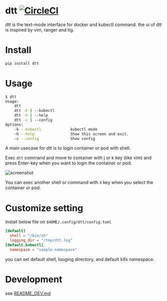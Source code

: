 dtt [![CircleCI](https://circleci.com/gh/ymizushi/dtt.svg?style=svg)](https://circleci.com/gh/ymizushi/dtt)
============

dtt is the text-mode interface for docker and kubectl command.
the ui of dtt is inspired by vim, ranger and tig.

# Install

```sh
pip install dtt
```

# Usage

```sh
$ dtt
Usage: 
    dtt 
    dtt -k | --kubectl
    dtt -h | --help
    dtt -c | --config
Options:
    -k --kubectl             kubectl mode
    -h --help                Show this screen and exit.
    -c --config              Show config
```

A main usecase for dtt is to login container or pod with shell.

Exec `dtt` command and move to container with j or k key (like vim) and press Enter-key when you want to login the container or pod.

![screenshot](https://user-images.githubusercontent.com/788785/61949937-57642d80-afe7-11e9-9240-6f3798432a25.gif)

You can exec another shell or command with `X` key when you select the container or pod.

# Customize setting

Install below file on `$HOME/.config/dtt/config.toml`

```toml
[default]
  shell = "/bin/sh"
  logging_dir = "/tmp/dtt.log"
[default.kubectl]
  namespace = "sample-namespace"
```

you can set default shell, looging directory, and default k8s namespace.

# Development

see [README_DEV.md](https://github.com/ymizushi/dtt/blob/master/README_DEV.md)
